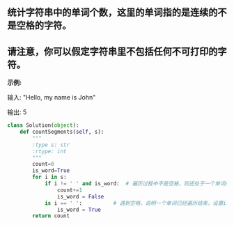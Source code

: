 ## 统计字符串中的单词个数，这里的单词指的是连续的不是空格的字符。

## 请注意，你可以假定字符串里不包括任何不可打印的字符。

**示例:**

输入: "Hello, my name is John"

输出: 5

```python
class Solution(object):
    def countSegments(self, s):
        """
        :type s: str
        :rtype: int
        """
        count=0
        is_word=True
        for i in s:
            if i != ' ' and is_word:  # 遍历过程中不是空格，则还处于一个单词的内部，count+1，并设置is_word  False
                count+=1
                is_word = False
            is i == ' ':          # 遇到空格，说明一个单词已经遍历结束，设置is_word  True
                is_word = True
        return count
```
